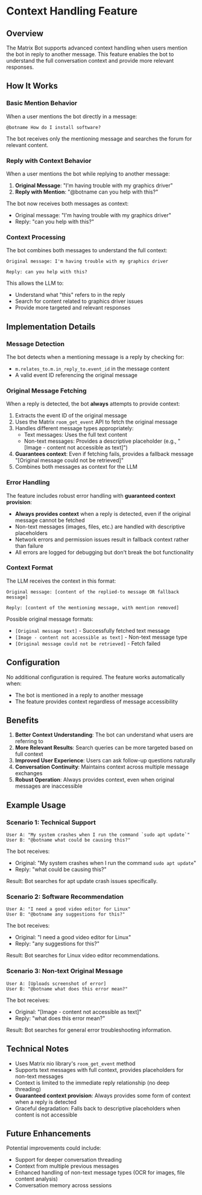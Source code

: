 # Context Handling Feature

## Overview

The Matrix Bot supports advanced context handling when users mention the bot in reply to another message. This feature enables the bot to understand the full conversation context and provide more relevant responses.

## How It Works

### Basic Mention Behavior

When a user mentions the bot directly in a message:
```
@botname How do I install software?
```

The bot receives only the mentioning message and searches the forum for relevant content.

### Reply with Context Behavior

When a user mentions the bot while replying to another message:

1. **Original Message**: "I'm having trouble with my graphics driver"
2. **Reply with Mention**: "@botname can you help with this?"

The bot now receives both messages as context:
- Original message: "I'm having trouble with my graphics driver"
- Reply: "can you help with this?"

### Context Processing

The bot combines both messages to understand the full context:
```
Original message: I'm having trouble with my graphics driver

Reply: can you help with this?
```

This allows the LLM to:
- Understand what "this" refers to in the reply
- Search for content related to graphics driver issues
- Provide more targeted and relevant responses

## Implementation Details

### Message Detection

The bot detects when a mentioning message is a reply by checking for:
- `m.relates_to.m.in_reply_to.event_id` in the message content
- A valid event ID referencing the original message

### Original Message Fetching

When a reply is detected, the bot **always** attempts to provide context:
1. Extracts the event ID of the original message
2. Uses the Matrix `room_get_event` API to fetch the original message
3. Handles different message types appropriately:
   - Text messages: Uses the full text content
   - Non-text messages: Provides a descriptive placeholder (e.g., "[Image - content not accessible as text]")
4. **Guarantees context**: Even if fetching fails, provides a fallback message "[Original message could not be retrieved]"
5. Combines both messages as context for the LLM

### Error Handling

The feature includes robust error handling with **guaranteed context provision**:
- **Always provides context** when a reply is detected, even if the original message cannot be fetched
- Non-text messages (images, files, etc.) are handled with descriptive placeholders
- Network errors and permission issues result in fallback context rather than failure
- All errors are logged for debugging but don't break the bot functionality

### Context Format

The LLM receives the context in this format:
```
Original message: [content of the replied-to message OR fallback message]

Reply: [content of the mentioning message, with mention removed]
```

Possible original message formats:
- `[Original message text]` - Successfully fetched text message
- `[Image - content not accessible as text]` - Non-text message type
- `[Original message could not be retrieved]` - Fetch failed

## Configuration

No additional configuration is required. The feature works automatically when:
- The bot is mentioned in a reply to another message
- The feature provides context regardless of message accessibility

## Benefits

1. **Better Context Understanding**: The bot can understand what users are referring to
2. **More Relevant Results**: Search queries can be more targeted based on full context
3. **Improved User Experience**: Users can ask follow-up questions naturally
4. **Conversation Continuity**: Maintains context across multiple message exchanges
5. **Robust Operation**: Always provides context, even when original messages are inaccessible

## Example Usage

### Scenario 1: Technical Support
```
User A: "My system crashes when I run the command `sudo apt update`"
User B: "@botname what could be causing this?"
```

The bot receives:
- Original: "My system crashes when I run the command `sudo apt update`"
- Reply: "what could be causing this?"

Result: Bot searches for apt update crash issues specifically.

### Scenario 2: Software Recommendation
```
User A: "I need a good video editor for Linux"
User B: "@botname any suggestions for this?"
```

The bot receives:
- Original: "I need a good video editor for Linux"
- Reply: "any suggestions for this?"

Result: Bot searches for Linux video editor recommendations.

### Scenario 3: Non-text Original Message
```
User A: [Uploads screenshot of error]
User B: "@botname what does this error mean?"
```

The bot receives:
- Original: "[Image - content not accessible as text]"
- Reply: "what does this error mean?"

Result: Bot searches for general error troubleshooting information.

## Technical Notes

- Uses Matrix nio library's `room_get_event` method
- Supports text messages with full context, provides placeholders for non-text messages
- Context is limited to the immediate reply relationship (no deep threading)
- **Guaranteed context provision**: Always provides some form of context when a reply is detected
- Graceful degradation: Falls back to descriptive placeholders when content is not accessible

## Future Enhancements

Potential improvements could include:
- Support for deeper conversation threading
- Context from multiple previous messages
- Enhanced handling of non-text message types (OCR for images, file content analysis)
- Conversation memory across sessions
